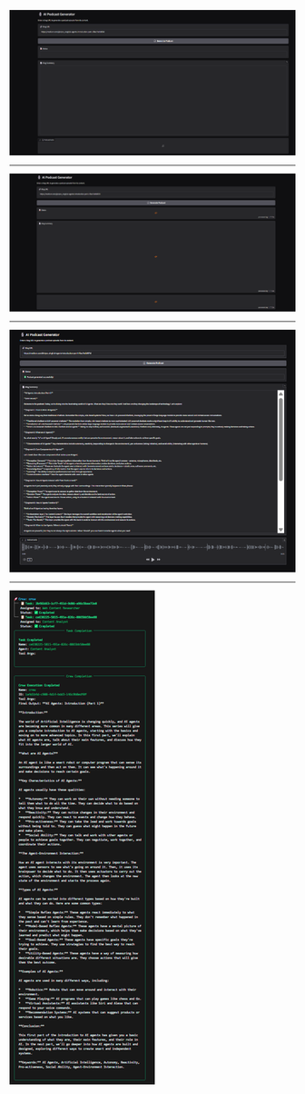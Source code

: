 ![App Screenshot](assets/1.png)

---

![App Screenshot](assets/2.png)

---

![App Screenshot](assets/3.png)

---

![App Screenshot](assets/cli.png)
